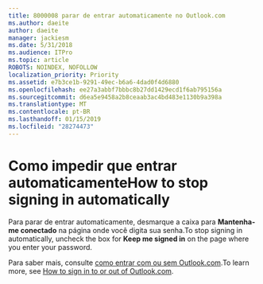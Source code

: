 ```yaml
---
title: 8000008 parar de entrar automaticamente no Outlook.com
ms.author: daeite
author: daeite
manager: jackiesm
ms.date: 5/31/2018
ms.audience: ITPro
ms.topic: article
ROBOTS: NOINDEX, NOFOLLOW
localization_priority: Priority
ms.assetid: e7b3ce1b-9291-49ec-b6a6-4dad0f4d6880
ms.openlocfilehash: ee27a3abbf7bbbc8b27dd1429ecd1f6ab795156a
ms.sourcegitcommit: d6ea5e9458a2b8ceaab3ac4bd483e1130b9a398a
ms.translationtype: MT
ms.contentlocale: pt-BR
ms.lasthandoff: 01/15/2019
ms.locfileid: "28274473"
---
```

# <a name="how-to-stop-signing-in-automatically"></a><span data-ttu-id="c7979-102">Como impedir que entrar automaticamente</span><span class="sxs-lookup"><span data-stu-id="c7979-102">How to stop signing in automatically</span></span>

<span data-ttu-id="c7979-103">Para parar de entrar automaticamente, desmarque a caixa para **Mantenha-me conectado** na página onde você digita sua senha.</span><span class="sxs-lookup"><span data-stu-id="c7979-103">To stop signing in automatically, uncheck the box for **Keep me signed in** on the page where you enter your password.</span></span> 
  
<span data-ttu-id="c7979-104">Para saber mais, consulte [como entrar com ou sem Outlook.com](https://go.microsoft.com/fwlink/p/?linkid=873113).</span><span class="sxs-lookup"><span data-stu-id="c7979-104">To learn more, see [How to sign in to or out of Outlook.com](https://go.microsoft.com/fwlink/p/?linkid=873113).</span></span>
  

